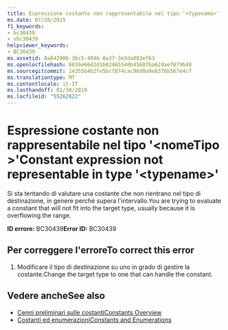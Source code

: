 ```yaml
---
title: Espressione costante non rappresentabile nel tipo '<typename>'
ms.date: 07/20/2015
f1_keywords:
- bc30439
- vbc30439
helpviewer_keywords:
- BC30439
ms.assetid: 0a842906-3bc5-4946-8a37-3e3da883ef63
ms.openlocfilehash: 6834e66d1d1b02465540b4568fba624aef079b40
ms.sourcegitcommit: 14355b4b2fe5bcf874cac96d0a9e6376b567e4c7
ms.translationtype: MT
ms.contentlocale: it-IT
ms.lasthandoff: 01/30/2019
ms.locfileid: "55262822"
---
```

# <a name="constant-expression-not-representable-in-type-typename"></a><span data-ttu-id="ddb90-102">Espressione costante non rappresentabile nel tipo '\<nomeTipo >'</span><span class="sxs-lookup"><span data-stu-id="ddb90-102">Constant expression not representable in type '\<typename>'</span></span>
<span data-ttu-id="ddb90-103">Si sta tentando di valutare una costante che non rientrano nel tipo di destinazione, in genere perché supera l'intervallo.</span><span class="sxs-lookup"><span data-stu-id="ddb90-103">You are trying to evaluate a constant that will not fit into the target type, usually because it is overflowing the range.</span></span>  
  
 <span data-ttu-id="ddb90-104">**ID errore:** BC30439</span><span class="sxs-lookup"><span data-stu-id="ddb90-104">**Error ID:** BC30439</span></span>  
  
## <a name="to-correct-this-error"></a><span data-ttu-id="ddb90-105">Per correggere l'errore</span><span class="sxs-lookup"><span data-stu-id="ddb90-105">To correct this error</span></span>  
  
1.  <span data-ttu-id="ddb90-106">Modificare il tipo di destinazione su uno in grado di gestire la costante.</span><span class="sxs-lookup"><span data-stu-id="ddb90-106">Change the target type to one that can handle the constant.</span></span>  
  
## <a name="see-also"></a><span data-ttu-id="ddb90-107">Vedere anche</span><span class="sxs-lookup"><span data-stu-id="ddb90-107">See also</span></span>
- [<span data-ttu-id="ddb90-108">Cenni preliminari sulle costanti</span><span class="sxs-lookup"><span data-stu-id="ddb90-108">Constants Overview</span></span>](../../../visual-basic/programming-guide/language-features/constants-enums/constants-overview.md)
- [<span data-ttu-id="ddb90-109">Costanti ed enumerazioni</span><span class="sxs-lookup"><span data-stu-id="ddb90-109">Constants and Enumerations</span></span>](../../../visual-basic/language-reference/constants-and-enumerations.md)
